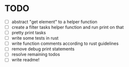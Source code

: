 # TODO

- [ ] abstract "get element" to a helper function
- [ ] create a filter tasks helper function and run print on that
- [ ] pretty print tasks
- [ ] write some tests in rust 
- [ ] write function comments according to rust guidelines
- [ ] remove debug print statements
- [ ] resolve remaining todos
- [ ] write readme!
